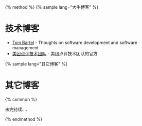 {% method %}
{% sample lang="大牛博客" %}

# 技术博客


* [Tom Bartel](https://www.tombartel.de/) - Thoughts on software development and software management 
* [美团点评技术团队](http://tech.meituan.com) - 美团点评技术团队的官方

{% sample lang="其它博客" %}

# 其它博客

{% common %}

未完待续....

{% endmethod %}
